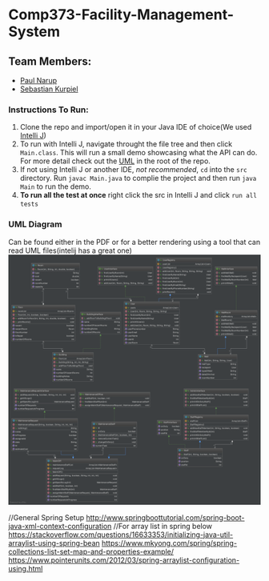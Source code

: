 # Comp373-Facility-Management-System

## Team Members:

- [Paul Narup](https://github.com/paulNarup "Paul Narup")
- [Sebastian Kurpiel](http://github.com/SebastianKurp "Sebastian Kurpiel")

### Instructions To Run:

1. Clone the repo and import/open it in your Java IDE of choice(We used[ Intelli J](https://www.jetbrains.com/idea/ " Intelli J"))
2. To run with Intelli J, navigate throught the file tree and then click `Main.class`. This will run a small demo showcasing what the API can do. For more detail check out the [ UML](https://github.com/SebastianKurp/Comp373-Facility-Management-System/blob/master/UML1.PNG " UML") in the root of the repo.
3. If not using Intelli J or another IDE, _not recommended_, `cd` into the `src` directory. Run `javac Main.java` to complie the project and then run `java Main` to run the demo.
4. **To run all the test at once** right click the src in Intelli J and click `run all tests`

### UML Diagram

Can be found either in the PDF or for a better rendering using a tool that can read UML files(intelij has a great one)
[![UML1](https://github.com/SebastianKurp/Comp373-Facility-Management-System/blob/master/UML1.PNG?raw=true "UML1")](https://github.com/SebastianKurp/Comp373-Facility-Management-System/blob/master/UML1.PNG?raw=true "UML1")

//General Spring Setup
http://www.springboottutorial.com/spring-boot-java-xml-context-configuration
//For array list in spring below
https://stackoverflow.com/questions/16633353/initializing-java-util-arraylist-using-spring-bean
https://www.mkyong.com/spring/spring-collections-list-set-map-and-properties-example/
https://www.pointerunits.com/2012/03/spring-arraylist-configuration-using.html
